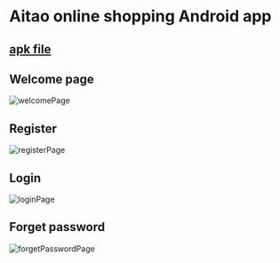 # Aitao online shopping Android app 

## [apk file](https://github.com/YinhaoHe/Aitao-Android-App/blob/master/app/app-release.apk)

## Welcome page

![welcomePage](./images/welcomePage.jpeg)

## Register

![registerPage](./images/registerPage.jpeg)

## Login

![loginPage](./images/loginPage.jpeg)

## Forget password

![forgetPasswordPage](./images/forgetPasswordPage.jpeg)

